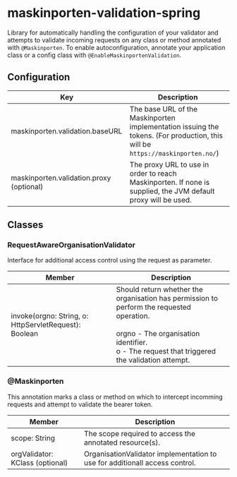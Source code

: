 # maskinporten-validation-spring
Library for automatically handling the configuration of your validator and attempts to validate incoming requests on any class or method annotated with `@Maskinporten`. To enable autoconfiguration, annotate your application class or a config class with `@EnableMaskinportenValidation`.

## Configuration
Key | Description
---|---
maskinporten.validation.baseURL | The base URL of the Maskinporten implementation issuing the tokens. (For production, this will be `https://maskinporten.no/`)
maskinporten.validation.proxy (optional) | The proxy URL to use in order to reach Maskinporten. If none is supplied, the JVM default proxy will be used.

## Classes

### RequestAwareOrganisationValidator
Interface for additional access control using the request as parameter.

Member | Description
---|---
invoke(orgno: String, o: HttpServletRequest): Boolean | Should return whether the organisation has permission to perform the requested operation. <br><br> orgno - The organisation identifier. <br> o - The request that triggered the validation attempt.

### @Maskinporten
This annotation marks a class or method on which to intercept incomming requests and attempt to validate the bearer token.

Member | Description
---|---
scope: String | The scope required to access the annotated resource(s).
orgValidator: KClass<out RequestAwareOrganisationValidator> (optional) | OrganisationValidator implementation to use for additionall access control.